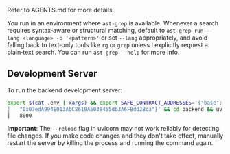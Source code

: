 Refer to AGENTS.md for more details.

You run in an environment where `ast-grep` is available. Whenever a search requires syntax‑aware or structural matching, default to `ast-grep run --lang <language> -p '<pattern>'` or set `--lang` appropriately, and avoid falling back to text‑only tools like `rg` or `grep` unless I explicitly request a plain‑text search. You can run `ast-grep --help` for more info.

## Development Server

To run the backend development server:

```bash
export $(cat .env | xargs) && export SAFE_CONTRACT_ADDRESSES='{"base":                                            │
│   "0x07edA994E013AbC8619A5038455db3A6FBdd2Bca"}' && cd backend && uv run uvicorn main:app --host 0.0.0.0 --port     │
│   8000
```

**Important**: The `--reload` flag in uvicorn may not work reliably for detecting file changes. If you make code changes and they don't take effect, manually restart the server by killing the process and running the command again.
